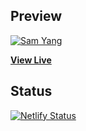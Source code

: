 ## Preview

[![Sam Yang](https://353a23c500dde3b2ad58-c49fe7e7355d384845270f4a7a0a7aa1.ssl.cf2.rackcdn.com/5d6d39cc126d1eebe0a1549c/screenshot.png)](https://samyang8989-react-venue.netlify.com/)

**[View Live ](https://samyang8989-react-venue.netlify.com/)**

## Status

[![Netlify Status](https://api.netlify.com/api/v1/badges/6866152e-c358-424f-ba3e-b3e92255df63/deploy-status)](https://app.netlify.com/sites/samyang8989-react-venue/deploys)